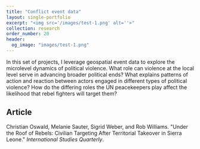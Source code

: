 ```yaml
---
title: "Conflict event data"
layout: single-portfolio
excerpt: "<img src='/images/test-1.png' alt=''>"
collection: research
order_number: 20
header: 
  og_image: "images/test-1.png"
---
```


In this set of projects, I leverage geospatial event data to explore the microlevel dynamics of political violence. What role can violence at the local level serve in advancing broader political ends? What explains patterns of action and reaction between actors engaged in different types of political violence? How do the differing roles the UN peacekeepers play affect the likelihood that rebel fighters will target them?

## Article

Christian Oswald, Melanie Sauter, Sigrid Weber, and Rob Williams. "Under the Roof of Rebels: Civilian Targeting After Territorial Takeover in Sierra Leone." *International Studies Quarterly*.

